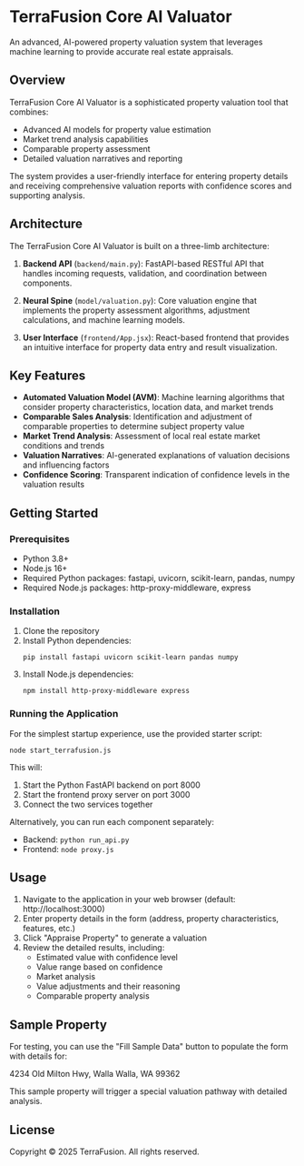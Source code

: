# TerraFusion Core AI Valuator

An advanced, AI-powered property valuation system that leverages machine learning to provide accurate real estate appraisals.

## Overview

TerraFusion Core AI Valuator is a sophisticated property valuation tool that combines:

- Advanced AI models for property value estimation
- Market trend analysis capabilities
- Comparable property assessment
- Detailed valuation narratives and reporting

The system provides a user-friendly interface for entering property details and receiving comprehensive valuation reports with confidence scores and supporting analysis.

## Architecture

The TerraFusion Core AI Valuator is built on a three-limb architecture:

1. **Backend API** (`backend/main.py`): FastAPI-based RESTful API that handles incoming requests, validation, and coordination between components.

2. **Neural Spine** (`model/valuation.py`): Core valuation engine that implements the property assessment algorithms, adjustment calculations, and machine learning models.

3. **User Interface** (`frontend/App.jsx`): React-based frontend that provides an intuitive interface for property data entry and result visualization.

## Key Features

- **Automated Valuation Model (AVM)**: Machine learning algorithms that consider property characteristics, location data, and market trends
- **Comparable Sales Analysis**: Identification and adjustment of comparable properties to determine subject property value
- **Market Trend Analysis**: Assessment of local real estate market conditions and trends
- **Valuation Narratives**: AI-generated explanations of valuation decisions and influencing factors
- **Confidence Scoring**: Transparent indication of confidence levels in the valuation results

## Getting Started

### Prerequisites

- Python 3.8+
- Node.js 16+
- Required Python packages: fastapi, uvicorn, scikit-learn, pandas, numpy
- Required Node.js packages: http-proxy-middleware, express

### Installation

1. Clone the repository
2. Install Python dependencies:
   ```
   pip install fastapi uvicorn scikit-learn pandas numpy
   ```
3. Install Node.js dependencies:
   ```
   npm install http-proxy-middleware express
   ```

### Running the Application

For the simplest startup experience, use the provided starter script:

```
node start_terrafusion.js
```

This will:
1. Start the Python FastAPI backend on port 8000
2. Start the frontend proxy server on port 3000
3. Connect the two services together

Alternatively, you can run each component separately:

- Backend: `python run_api.py`
- Frontend: `node proxy.js`

## Usage

1. Navigate to the application in your web browser (default: http://localhost:3000)
2. Enter property details in the form (address, property characteristics, features, etc.)
3. Click "Appraise Property" to generate a valuation
4. Review the detailed results, including:
   - Estimated value with confidence level
   - Value range based on confidence
   - Market analysis
   - Value adjustments and their reasoning
   - Comparable property analysis

## Sample Property

For testing, you can use the "Fill Sample Data" button to populate the form with details for:

4234 Old Milton Hwy, Walla Walla, WA 99362

This sample property will trigger a special valuation pathway with detailed analysis.

## License

Copyright © 2025 TerraFusion. All rights reserved.